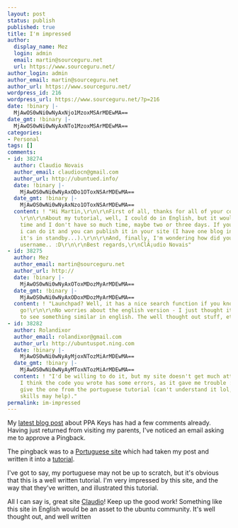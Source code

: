 ```yaml
---
layout: post
status: publish
published: true
title: I'm impressed
author:
  display_name: Mez
  login: admin
  email: martin@sourceguru.net
  url: https://www.sourceguru.net/
author_login: admin
author_email: martin@sourceguru.net
author_url: https://www.sourceguru.net/
wordpress_id: 216
wordpress_url: https://www.sourceguru.net/?p=216
date: !binary |-
  MjAwOS0wNi0wNyAxNjo1MzoxMSArMDEwMA==
date_gmt: !binary |-
  MjAwOS0wNi0wNyAxNTo1MzoxMSArMDEwMA==
categories:
- Personal
tags: []
comments:
- id: 38274
  author: Claudio Novais
  author_email: claudiocn@gmail.com
  author_url: http://ubuntued.info/
  date: !binary |-
    MjAwOS0wNi0wNyAxODo1OToxNSArMDEwMA==
  date_gmt: !binary |-
    MjAwOS0wNi0wNyAxNzo1OToxNSArMDEwMA==
  content: ! "Hi Martin,\r\n\r\nFirst of all, thanks for all of your compliments!
    \r\n\r\nAbout my tutorial, well, I could do in English, but it would take some
    time and I don't have so much time, maybe two or three days. If you want that
    i can do it and you can publish it in your site (I have one blog in English but
    it's in standby...).\r\n\r\nAnd, finally, I'm wondering how did you knew my launchpad
    username.. :D\r\n\r\nBest regards,\r\nClÃ¡udio Novais"
- id: 38275
  author: Mez
  author_email: martin@sourceguru.net
  author_url: http://
  date: !binary |-
    MjAwOS0wNi0wNyAxOToxMDozMyArMDEwMA==
  date_gmt: !binary |-
    MjAwOS0wNi0wNyAxODoxMDozMyArMDEwMA==
  content: ! "Launchpad? Well, it has a nice search function if you know where to
    go!\r\n\r\nNo worries about the english version - I just thought it'd be cool
    to see something similar in english. The well thought out stuff, etc etc."
- id: 38282
  author: Rolandixor
  author_email: rolandixor@gmail.com
  author_url: http://ubuntuspot.ning.com
  date: !binary |-
    MjAwOS0wNi0wNyAyMjoxNTozMiArMDEwMA==
  date_gmt: !binary |-
    MjAwOS0wNi0wNyAyMToxNTozMiArMDEwMA==
  content: ! "I'd be willing to do it, but my site doesn't get much attention. Plus,
    I think the code you wrote has some errors, as it gave me trouble :(\r\n\r\nI'll
    give the one from the portuguese tutorial (can't understand it lol, but my spanish
    skills may help)."
permalink: im-impressed
---
```

<p>My <a href="https://www.sourceguru.net/archives/212">latest blog post</a> about PPA Keys has had a few comments already. Having just returned from visiting my parents, I've noticed an email asking me to approve a Pingback.</p>
<p>The pingback was to a <a href="http://ubuntued.info/">Portuguese site</a> which had taken my post and written it into a <a href="http://ubuntued.info/2009/06/mantenha-as-chaves-gpg-do-launchpad-sempre-actualizadas.html">tutorial</a>.</p>
<p>I've got to say, my portuguese may not be up to scratch, but it's obvious that this is a well written tutorial. I'm very impressed by this site, and the way that they've written, and illustrated this tutorial.</p>
<p>All I can say is, great site <a href="https://edge.launchpad.net/~claudiocn">Claudio</a>! Keep up the good work! Something like this site in English would be an asset to the ubuntu community. It's well thought out, and well written</p>
